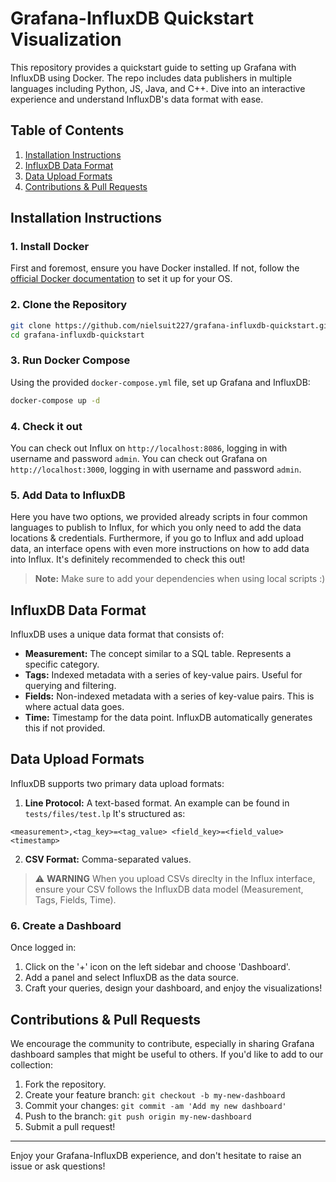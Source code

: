 # Grafana-InfluxDB Quickstart Visualization

This repository provides a quickstart guide to setting up Grafana with InfluxDB using Docker. The repo includes data publishers in multiple languages including Python, JS, Java, and C++. Dive into an interactive experience and understand InfluxDB's data format with ease.

## Table of Contents

1. [Installation Instructions](#installation-instructions)
2. [InfluxDB Data Format](#influxdb-data-format)
3. [Data Upload Formats](#data-upload-formats)
4. [Contributions & Pull Requests](#contributions--pull-requests)

## Installation Instructions

### 1. Install Docker

First and foremost, ensure you have Docker installed. If not, follow the [official Docker documentation](https://docs.docker.com/get-docker/) to set it up for your OS.

### 2. Clone the Repository

```bash
git clone https://github.com/nielsuit227/grafana-influxdb-quickstart.git
cd grafana-influxdb-quickstart
```

### 3. Run Docker Compose

Using the provided `docker-compose.yml` file, set up Grafana and InfluxDB:

```bash
docker-compose up -d
```

### 4. Check it out

You can check out Influx on `http://localhost:8086`, logging in with username and password `admin`.
You can check out Grafana on `http://localhost:3000`, logging in with username and password `admin`.

### 5. Add Data to InfluxDB

Here you have two options, we provided already scripts in four common languages to publish to Influx, for which you
only need to add the data locations & credentials.
Furthermore, if you go to Influx and add upload data, an interface opens with even more instructions on how to add data
into Influx.
It's definitely recommended to check this out!

> **Note:** Make sure to add your dependencies when using local scripts :)

## InfluxDB Data Format

InfluxDB uses a unique data format that consists of:

- **Measurement:** The concept similar to a SQL table. Represents a specific category.
- **Tags:** Indexed metadata with a series of key-value pairs. Useful for querying and filtering.
- **Fields:** Non-indexed metadata with a series of key-value pairs. This is where actual data goes.
- **Time:** Timestamp for the data point. InfluxDB automatically generates this if not provided.

## Data Upload Formats

InfluxDB supports two primary data upload formats:

1. **Line Protocol:** A text-based format. An example can be found in `tests/files/test.lp` It's structured as:

```
<measurement>,<tag_key>=<tag_value> <field_key>=<field_value> <timestamp>
```

2. **CSV Format:** Comma-separated values.

> :warning: **WARNING** When you upload CSVs direclty in the Influx interface, ensure your CSV follows the InfluxDB data model (Measurement, Tags, Fields, Time).

### 6. Create a Dashboard

Once logged in:

1. Click on the '+' icon on the left sidebar and choose 'Dashboard'.
2. Add a panel and select InfluxDB as the data source.
3. Craft your queries, design your dashboard, and enjoy the visualizations!

## Contributions & Pull Requests

We encourage the community to contribute, especially in sharing Grafana dashboard samples that might be useful to others. If you'd like to add to our collection:

1. Fork the repository.
2. Create your feature branch: `git checkout -b my-new-dashboard`
3. Commit your changes: `git commit -am 'Add my new dashboard'`
4. Push to the branch: `git push origin my-new-dashboard`
5. Submit a pull request!

---

Enjoy your Grafana-InfluxDB experience, and don't hesitate to raise an issue or ask questions!
